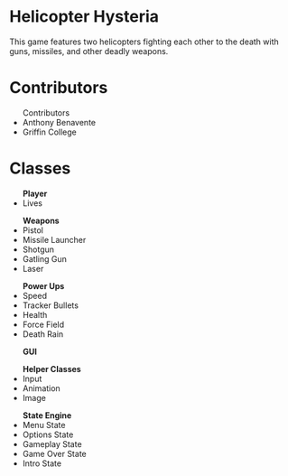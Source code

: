 Helicopter Hysteria
===================
This game features two helicopters fighting each other to the death with guns, missiles, and other deadly weapons.

Contributors
============
<ul>Contributors
    <li>Anthony Benavente</li>
    <li>Griffin College</li>
</ul>

Classes
=======
<ul><strong>Player</strong>
    <li>Lives</li>
</ul>

<ul><strong>Weapons</strong>
    <li>Pistol</li>
    <li>Missile Launcher</li>
    <li>Shotgun</li>
    <li>Gatling Gun</li>
    <li>Laser</li>
</ul>

<ul><strong>Power Ups</strong>
    <li>Speed</li>
    <li>Tracker Bullets</li>
    <li>Health</li>
    <li>Force Field</li>
    <li>Death Rain</li>
</ul>

<ul><strong>GUI</strong></ul>

<ul><strong>Helper Classes</strong>
    <li>Input</li>
    <li>Animation</li>
    <li>Image</li>
</ul>

<ul><strong>State Engine</strong>
    <li>Menu State</li>
    <li>Options State</li>
    <li>Gameplay State</li>
    <li>Game Over State</li>
    <li>Intro State</li>
</ul>